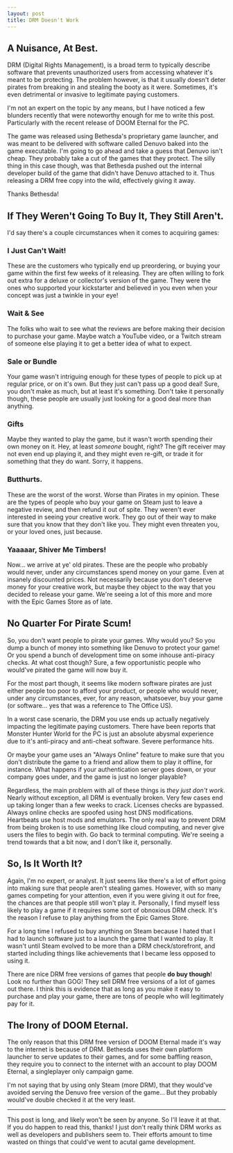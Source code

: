 ```yaml
---
layout: post
title: DRM Doesn't Work
---
```


## A Nuisance, At Best.
DRM (Digital Rights Management), is a broad term to typically describe software that prevents unauthorized users from accessing whatever it's meant to be protecting. The problem however, is that it usually doesn't deter pirates from breaking in and stealing the booty as it were. Sometimes, it's even detrimental or invasive to legitimate paying customers. 

I'm not an expert on the topic by any means, but I have noticed a few blunders recently that were noteworthy enough for me to write this post. Particularly with the recent release of DOOM Eternal for the PC. 

The game was released using Bethesda's proprietary game launcher, and was meant to be delivered with software called Denuvo baked into the game executable. I'm going to go ahead and take a guess that Denuvo isn't cheap. They probably take a cut of the games that they protect. The silly thing in this case though, was that Bethesda pushed out the internal developer build of the game that didn't have Denuvo attached to it. Thus releasing a DRM free copy into the wild, effectively giving it away.

Thanks Bethesda!

## If They Weren't Going To Buy It, They Still Aren't.
I'd say there's a couple circumstances when it comes to acquiring games:

### I Just Can't Wait!
These are the customers who typically end up preordering, or buying your game within the first few weeks of it releasing. They are often willing to fork out extra for a deluxe or collector's version of the game. They were the ones who supported your kickstarter and believed in you even when your concept was just a twinkle in your eye!

### Wait & See
The folks who wait to see what the reviews are before making their decision to purchase your game. Maybe watch a YouTube video, or a Twitch stream of someone else playing it to get a better idea of what to expect. 

### Sale or Bundle 
Your game wasn't intriguing enough for these types of people to pick up at regular price, or on it's own. But they just can't pass up a good deal! Sure, you don't make as much, but at least it's something. Don't take it personally though, these people are usually just looking for a good deal more than anything.

### Gifts
Maybe they wanted to play the game, but it wasn't worth spending their own money on it. Hey, at least *someone* bought, right? The gift receiver may not even end up playing it, and they might even re-gift, or trade it for something that they do want. Sorry, it happens.

### Butthurts.
These are the worst of the worst. Worse than Pirates in my opinion. These are the types of people who buy your game on Steam just to leave a negative review, and then refund it out of spite. They weren't ever interested in seeing your creative work. They go out of their way to make sure that you know that they don't like you. They might even threaten you, or your loved ones, just because. 

### Yaaaaar, Shiver Me Timbers!
Now... we arrive at ye' old pirates. These are the people who probably would never, under any circumstances spend money on your game. Even at insanely discounted prices. Not necessarily because you don't deserve money for your creative work, but maybe they object to the way that you decided to release your game. We're seeing a lot of this more and more with the Epic Games Store as of late. 

## No Quarter For Pirate Scum!
So, you don't want people to pirate your games. Why would you? So you dump a bunch of money into something like Denuvo to protect your game! Or you spend a bunch of development time on some inhouse anti-piracy checks. At what cost though? Sure, a few opportunistic people who would've pirated the game will now buy it. 

For the most part though, it seems like modern software pirates are just either people too poor to afford your product, or people who would never, under any circumstances, ever, for any reason, whatsoever, buy your game (or software... yes that was a reference to The Office US). 

In a worst case scenario, the DRM you use ends up actually negatively impacting the legitimate paying customers. There have been reports that Monster Hunter World for the PC is just an absolute abysmal experience due to it's anti-piracy and anti-cheat software. Severe performance hits. 

Or maybe your game uses an "Always Online" feature to make sure that you don't distribute the game to a friend and allow them to play it offline, for instance. What happens if your authentication server goes down, or your company goes under, and the game is just no longer playable? 

Regardless, the main problem with all of these things is *they just don't work*. Nearly without exception, all DRM is eventually broken. Very few cases end up taking longer than a few weeks to crack. Licenses checks are bypassed. Always online checks are spoofed using host DNS modifications. Heartbeats use host mods and emulators. The only real way to prevent DRM from being broken is to use something like cloud computing, and never give users the files to begin with. Go back to terminal computing. We're seeing a trend towards that a bit now, and I don't like it, personally. 

## So, Is It Worth It?
Again, I'm no expert, or analyst. It just seems like there's a lot of effort going into making sure that people aren't stealing games. However, with so many games competing for your attention, even if you were giving it out for free, the chances are that people still won't play it. Personally, I find myself less likely to play a game if it requires some sort of obnoxious DRM check. It's the reason I refuse to play anything from the Epic Games Store. 

For a long time I refused to buy anything on Steam because I hated that I had to launch software just to a launch the game that I wanted to play. It wasn't until Steam evolved to be more than a DRM check/storefront, and started including things like achievements that I became less opposed to using it.

There are nice DRM free versions of games that people **do buy though**! Look no further than GOG! They sell DRM free versions of a lot of games out there. I think this is evidence that as long as you make it easy to purchase and play your game, there are tons of people who will legitimately pay for it. 

## The Irony of DOOM Eternal.
The only reason that this DRM free version of DOOM Eternal made it's way to the internet is because of DRM. Bethesda uses their own platform launcher to serve updates to their games, and for some baffling reason, they require you to connect to the internet with an account to play DOOM Eternal, a singleplayer only campaign game.

I'm not saying that by using only Steam (more DRM), that they would've avoided serving the Denuvo free version of the game... But they probably would've double checked it at the very least. 

---

This post is long, and likely won't be seen by anyone. So I'll leave it at that. If you do happen to read this, thanks! I just don't really think DRM works as well as developers and publishers seem to. Their efforts amount to time wasted on things that could've went to acutal game development. 